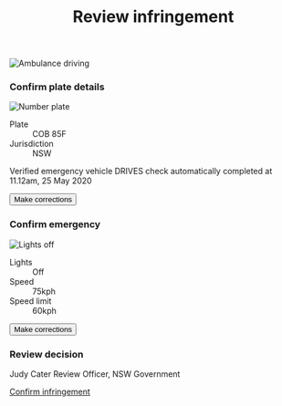 <div class="case">
  <header>
    <h1>Review infringement</h1>
  </header>

  <div class="nsw-grid">
    <div class="nsw-col--half infringement-image">
      <img src="{{ '/assets/images/CobBlue.PNG' | url }}" alt="Ambulance driving">
    </div>
    <div class="nsw-col--half">
      <div class="panel">
        <h3><i></i>Confirm plate details</h3>
        <div class="content">
          <div class="image-excerpt">
            <img src="{{ '/assets/images/CobSmall.PNG' | url }}" alt="Number plate">
          </div>
          <dl class="details">
            <dt>Plate</dt>
            <dd class="plate">
              <span>COB 85F</span>
            </dd>
            <dt>Jurisdiction</dt>
            <dd class="jurisdiction">
              <span>NSW</span>
            </dd>
          </dl>
          <p class="verification-status verified">
            <i></i>
            <span class="status">Verified emergency vehicle</span>
            <span class="lookup-at">DRIVES check automatically completed at 11.12am, 25 May 2020</span>
          </p>
          <p class="actions">
            <button class="nsw-button nsw-button--outline">Make corrections</button>
          </p>
        </div>
      </div>
      <div class="panel">
        <h3><i></i>Confirm emergency</h3>
        <div class="content">
          <div class="image-excerpt">
            <img src="{{ '/assets/images/lightsoff.png' | url }}" alt="Lights off">
          </div>
          <dl class="details">
            <dt>Lights</dt>
            <dd class="lights">
              <span>Off</span>
            </dd>
            <dt>Speed</dt>
            <dd class="speed">
              <span>75kph</span>
            </dd>
            <dt>Speed limit</dt>
            <dd class="speed-limit">
              <span>60kph</span>
            </dd>
          </dl>
          <p class="actions">
            <button class="nsw-button nsw-button--outline">Make corrections</button>
          </p>
        </div>
      </div>
      <div class="panel">
        <h3>Review decision</h3>
        <div class="content">
          <p class="adjudicator">
            <i></i>
            <span class="name">Judy Cater</span>
            <span>Review Officer, NSW Government</span>
          </p>
          <p class="actions">
            <a href="{{ '/fine' | url }}" class="nsw-button nsw-button--primary">Confirm infringement</a>
          </p>
        </div>
      </div>
    </div>
  </div>
</div>
